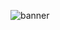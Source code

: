 ![banner](https://media.licdn.com/dms/image/D4D3DAQGokm3mHxGV0w/image-scale_191_1128/0/1695775297132?e=1697673600&v=beta&t=r9vYmjJPrqpOxuM-O7J61Uh-IyxeVbsTTzI4CFrC4vU)
